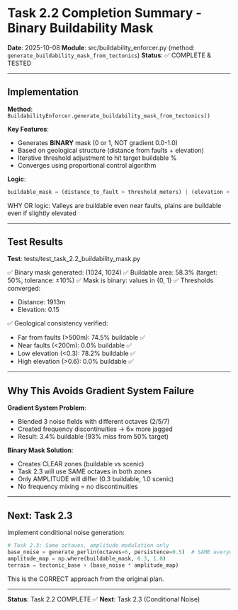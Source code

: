 # Task 2.2 Completion Summary - Binary Buildability Mask

**Date**: 2025-10-08
**Module**: src/buildability_enforcer.py (method: `generate_buildability_mask_from_tectonics`)
**Status**: ✅ COMPLETE & TESTED

---

## Implementation

**Method**: `BuildabilityEnforcer.generate_buildability_mask_from_tectonics()`

**Key Features**:
- Generates **BINARY** mask (0 or 1, NOT gradient 0.0-1.0)
- Based on geological structure (distance from faults + elevation)
- Iterative threshold adjustment to hit target buildable %
- Converges using proportional control algorithm

**Logic**:
```python
buildable_mask = (distance_to_fault > threshold_meters) | (elevation < threshold_normalized)
```

WHY OR logic: Valleys are buildable even near faults, plains are buildable even if slightly elevated

---

## Test Results

**Test**: tests/test_task_2.2_buildability_mask.py

✅ Binary mask generated: (1024, 1024)
✅ Buildable area: 58.3% (target: 50%, tolerance: ±10%)
✅ Mask is binary: values in {0, 1}
✅ Thresholds converged:
  - Distance: 1913m
  - Elevation: 0.15

✅ Geological consistency verified:
  - Far from faults (>500m): 74.5% buildable ✅
  - Near faults (<200m): 0.0% buildable ✅
  - Low elevation (<0.3): 78.2% buildable ✅
  - High elevation (>0.6): 0.0% buildable ✅

---

## Why This Avoids Gradient System Failure

**Gradient System Problem**:
- Blended 3 noise fields with different octaves (2/5/7)
- Created frequency discontinuities → 6× more jagged
- Result: 3.4% buildable (93% miss from 50% target)

**Binary Mask Solution**:
- Creates CLEAR zones (buildable vs scenic)
- Task 2.3 will use SAME octaves in both zones
- Only AMPLITUDE will differ (0.3 buildable, 1.0 scenic)
- No frequency mixing = no discontinuities

---

## Next: Task 2.3

Implement conditional noise generation:
```python
# Task 2.3: Same octaves, amplitude modulation only
base_noise = generate_perlin(octaves=6, persistence=0.5)  # SAME everywhere
amplitude_map = np.where(buildable_mask, 0.3, 1.0)
terrain = tectonic_base + (base_noise * amplitude_map)
```

This is the CORRECT approach from the original plan.

---

**Status**: Task 2.2 COMPLETE ✅
**Next**: Task 2.3 (Conditional Noise)
